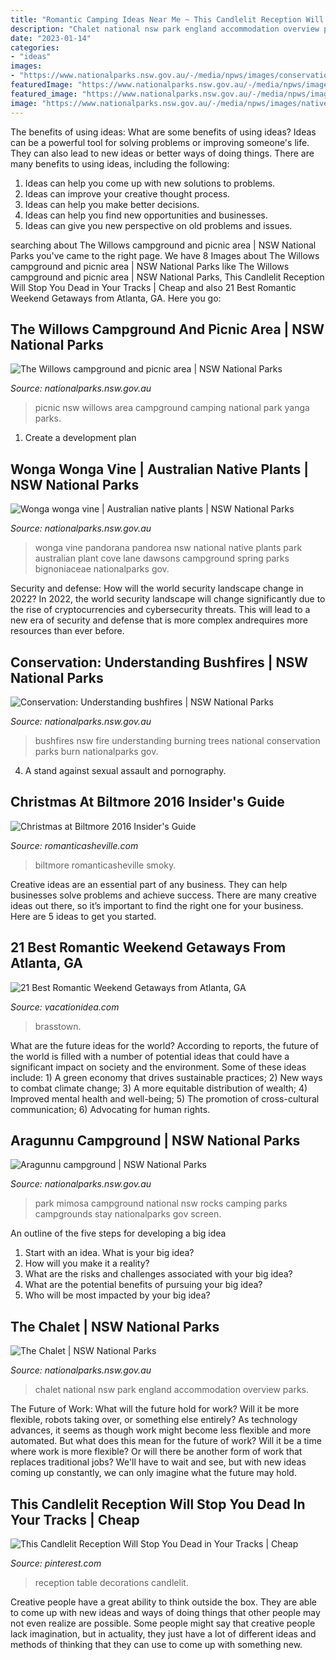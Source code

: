 ```yaml
---
title: "Romantic Camping Ideas Near Me ~ This Candlelit Reception Will Stop You Dead In Your Tracks"
description: "Chalet national nsw park england accommodation overview parks"
date: "2023-01-14"
categories:
- "ideas"
images:
- "https://www.nationalparks.nsw.gov.au/-/media/npws/images/conservation-and-heritage/fire/understanding-fire/understanding-fire-01.jpg"
featuredImage: "https://www.nationalparks.nsw.gov.au/-/media/npws/images/native-plant-profiles/wonga-wonga-vine-pandorea-pandorana/wonga-wonga-vine-01.jpg"
featured_image: "https://www.nationalparks.nsw.gov.au/-/media/npws/images/conservation-and-heritage/fire/understanding-fire/understanding-fire-01.jpg"
image: "https://www.nationalparks.nsw.gov.au/-/media/npws/images/native-plant-profiles/wonga-wonga-vine-pandorea-pandorana/wonga-wonga-vine-01.jpg"
---
```



The benefits of using ideas: What are some benefits of using ideas?
Ideas can be a powerful tool for solving problems or improving someone's life. They can also lead to new ideas or better ways of doing things. There are many benefits to using ideas, including the following: 
1. Ideas can help you come up with new solutions to problems.
2. Ideas can improve your creative thought process. 
3. Ideas can help you make better decisions. 
4. Ideas can help you find new opportunities and businesses. 
5. Ideas can give you new perspective on old problems and issues.

	

		
searching about The Willows campground and picnic area | NSW National Parks you've came to the right page. We have 8 Images about The Willows campground and picnic area | NSW National Parks like The Willows campground and picnic area | NSW National Parks, This Candlelit Reception Will Stop You Dead in Your Tracks | Cheap and also 21 Best Romantic Weekend Getaways from Atlanta, GA. Here you go:
		
    
## The Willows Campground And Picnic Area | NSW National Parks

<img loading=lazy src="https://www.nationalparks.nsw.gov.au/-/media/npws/images/parks/yanga-national-park/willows-campground-and-picnic-area-01.jpg" onerror="this.onerror=null;this.src='https://tse1.mm.bing.net/th?id=OIP.LC_izMgR-Kjjb9BjmuRzzgHaEW&amp;pid=15.1';" alt="The Willows campground and picnic area | NSW National Parks">

_Source: nationalparks.nsw.gov.au_

>picnic nsw willows area campground camping national park yanga parks. 

	

1. Create a development plan 

    
## Wonga Wonga Vine | Australian Native Plants | NSW National Parks

<img loading=lazy src="https://www.nationalparks.nsw.gov.au/-/media/npws/images/native-plant-profiles/wonga-wonga-vine-pandorea-pandorana/wonga-wonga-vine-01.jpg" onerror="this.onerror=null;this.src='https://tse1.mm.bing.net/th?id=OIP.u4cri81JAKYBJrxWrnkG8QHaEW&amp;pid=15.1';" alt="Wonga wonga vine | Australian native plants | NSW National Parks">

_Source: nationalparks.nsw.gov.au_

>wonga vine pandorana pandorea nsw national native plants park australian plant cove lane dawsons campground spring parks bignoniaceae nationalparks gov. 

	

Security and defense: How will the world security landscape change in 2022?
In 2022, the world security landscape will change significantly due to the rise of cryptocurrencies and cybersecurity threats. This will lead to a new era of security and defense that is more complex andrequires more resources than ever before.

    
## Conservation: Understanding Bushfires | NSW National Parks

<img loading=lazy src="https://www.nationalparks.nsw.gov.au/-/media/npws/images/conservation-and-heritage/fire/understanding-fire/understanding-fire-01.jpg" onerror="this.onerror=null;this.src='https://tse1.mm.bing.net/th?id=OIP.GkBObMq44sxwZSwjrxjsngHaEW&amp;pid=15.1';" alt="Conservation: Understanding bushfires | NSW National Parks">

_Source: nationalparks.nsw.gov.au_

>bushfires nsw fire understanding burning trees national conservation parks burn nationalparks gov. 

	

4. A stand against sexual assault and pornography.

    
## Christmas At Biltmore 2016 Insider&#039;s Guide

<img loading=lazy src="https://www.romanticasheville.com/sites/default/files/images/basic_page/forest_city_christmas_lights2.jpg" onerror="this.onerror=null;this.src='https://tse4.mm.bing.net/th?id=OIP.h1n4RT7TizKp3EFxOFphkAHaE8&amp;pid=15.1';" alt="Christmas at Biltmore 2016 Insider&#039;s Guide">

_Source: romanticasheville.com_

>biltmore romanticasheville smoky. 

	

Creative ideas are an essential part of any business. They can help businesses solve problems and achieve success. There are many creative ideas out there, so it’s important to find the right one for your business. Here are 5 ideas to get you started.

    
## 21 Best Romantic Weekend Getaways From Atlanta, GA

<img loading=lazy src="https://vacationidea.com/pix/img25Hy8R/articles/Best-Romantic-Weekend-Getaways-from-Atlanta_g15_mobi.jpg" onerror="this.onerror=null;this.src='https://tse2.mm.bing.net/th?id=OIP.wo9K0tf9RWU0lu6UpUSN6gHaE7&amp;pid=15.1';" alt="21 Best Romantic Weekend Getaways from Atlanta, GA">

_Source: vacationidea.com_

>brasstown. 

	

What are the future ideas for the world?
According to reports, the future of the world is filled with a number of potential ideas that could have a significant impact on society and the environment. Some of these ideas include: 1) A green economy that drives sustainable practices; 2) New ways to combat climate change; 3) A more equitable distribution of wealth; 4) Improved mental health and well-being; 5) The promotion of cross-cultural communication; 6) Advocating for human rights.

    
## Aragunnu Campground | NSW National Parks

<img loading=lazy src="http://nationalparks.nsw.gov.au/~/media/F3C6AA8687764AF7B15C4270B910D3A4.ashx" onerror="this.onerror=null;this.src='https://tse3.mm.bing.net/th?id=OIP.Yv0rLLV0h07p8kJgNGeOnQHaEW&amp;pid=15.1';" alt="Aragunnu campground | NSW National Parks">

_Source: nationalparks.nsw.gov.au_

>park mimosa campground national nsw rocks camping parks campgrounds stay nationalparks gov screen. 

	

An outline of the five steps for developing a big idea
1. Start with an idea. What is your big idea?
2. How will you make it a reality?
3. What are the risks and challenges associated with your big idea?
4. What are the potential benefits of pursuing your big idea?
5. Who will be most impacted by your big idea?

    
## The Chalet | NSW National Parks

<img loading=lazy src="https://www.nationalparks.nsw.gov.au/-/media/npws/images/parks/new-england-national-park/the-chalet/the-chalet-01.jpg" onerror="this.onerror=null;this.src='https://tse4.mm.bing.net/th?id=OIP.QS-NgW1FBdBPT0vsvx45xAHaEW&amp;pid=15.1';" alt="The Chalet | NSW National Parks">

_Source: nationalparks.nsw.gov.au_

>chalet national nsw park england accommodation overview parks. 

	

The Future of Work: What will the future hold for work? Will it be more flexible, robots taking over, or something else entirely?
As technology advances, it seems as though work might become less flexible and more automated. But what does this mean for the future of work? Will it be a time where work is more flexible? Or will there be another form of work that replaces traditional jobs? We'll have to wait and see, but with new ideas coming up constantly, we can only imagine what the future may hold.

    
## This Candlelit Reception Will Stop You Dead In Your Tracks | Cheap

<img loading=lazy src="https://i.pinimg.com/originals/05/27/5b/05275b9ebe5897b38715b2b53ec3ef9f.jpg" onerror="this.onerror=null;this.src='https://tse2.mm.bing.net/th?id=OIP.soVuw0zt0nY3eiQ8MQiWbAHaLG&amp;pid=15.1';" alt="This Candlelit Reception Will Stop You Dead in Your Tracks | Cheap">

_Source: pinterest.com_

>reception table decorations candlelit. 

	

Creative people have a great ability to think outside the box. They are able to come up with new ideas and ways of doing things that other people may not even realize are possible. Some people might say that creative people lack imagination, but in actuality, they just have a lot of different ideas and methods of thinking that they can use to come up with something new.

